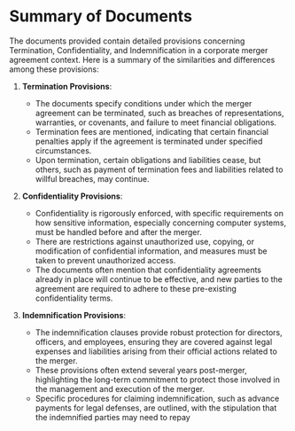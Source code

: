 # Summary of Documents

The documents provided contain detailed provisions concerning Termination, Confidentiality, and Indemnification in a corporate merger agreement context. Here is a summary of the similarities and differences among these provisions:

1. **Termination Provisions**:
   - The documents specify conditions under which the merger agreement can be terminated, such as breaches of representations, warranties, or covenants, and failure to meet financial obligations.
   - Termination fees are mentioned, indicating that certain financial penalties apply if the agreement is terminated under specified circumstances.
   - Upon termination, certain obligations and liabilities cease, but others, such as payment of termination fees and liabilities related to willful breaches, may continue.

2. **Confidentiality Provisions**:
   - Confidentiality is rigorously enforced, with specific requirements on how sensitive information, especially concerning computer systems, must be handled before and after the merger.
   - There are restrictions against unauthorized use, copying, or modification of confidential information, and measures must be taken to prevent unauthorized access.
   - The documents often mention that confidentiality agreements already in place will continue to be effective, and new parties to the agreement are required to adhere to these pre-existing confidentiality terms.

3. **Indemnification Provisions**:
   - The indemnification clauses provide robust protection for directors, officers, and employees, ensuring they are covered against legal expenses and liabilities arising from their official actions related to the merger.
   - These provisions often extend several years post-merger, highlighting the long-term commitment to protect those involved in the management and execution of the merger.
   - Specific procedures for claiming indemnification, such as advance payments for legal defenses, are outlined, with the stipulation that the indemnified parties may need to repay